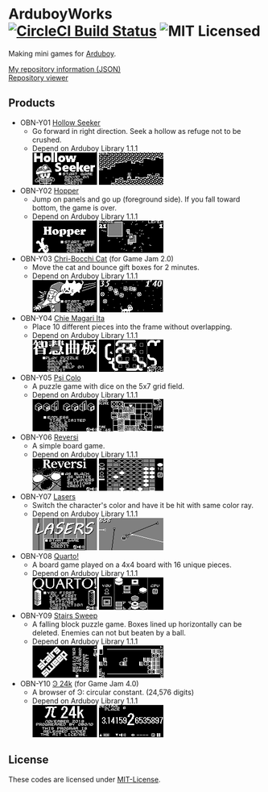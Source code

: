 # ArduboyWorks [![CircleCI Build Status](https://circleci.com/gh/obono/ArduboyWorks.svg?style=shield)](https://circleci.com/gh/obono/ArduboyWorks) ![MIT Licensed](https://img.shields.io/badge/license-MIT-blue.svg)

Making mini games for [Arduboy](https://www.arduboy.com/).

[My repository information (JSON)](https://obono.github.io/ArduboyWorks/repo.json) \
[Repository viewer](https://obono.github.io/ArduboyWorks/?repo.json)

## Products

* OBN-Y01 [Hollow Seeker](https://community.arduboy.com/t/hollow-seeker-a-simple-action-game/2594)
  * Go forward in right direction. Seek a hollow as refuge not to be crushed.
  * Depend on Arduboy Library 1.1.1\
    ![title](docs/img/hollow1.gif) ![playing](docs/img/hollow2.gif)
* OBN-Y02 [Hopper](https://community.arduboy.com/t/hopper-a-simple-action-game/4293)
  * Jump on panels and go up (foreground side). If you fall toward bottom, the game is over.
  * Depend on Arduboy Library 1.1.1\
    ![title](docs/img/hopper1.gif) ![playing](docs/img/hopper2.gif)
* OBN-Y03 [Chri-Bocchi Cat](https://community.arduboy.com/t/chri-bocchi-cat-a-simple-action-game/4571) (for Game Jam 2.0)
  * Move the cat and bounce gift boxes for 2 minutes.
  * Depend on Arduboy Library 1.1.1\
    ![title](docs/img/chribocchi1.gif) ![playing](docs/img/chribocchi2.gif)
* OBN-Y04 [Chie Magari Ita](https://community.arduboy.com/t/chie-magari-ita-a-placing-puzzle-game/5178)
  * Place 10 different pieces into the frame without overlapping.
  * Depend on Arduboy Library 1.1.1\
    ![title](docs/img/chiemagari1.gif) ![playing](docs/img/chiemagari2.gif)
* OBN-Y05 [Psi Colo](https://community.arduboy.com/t/psi-colo-a-puzzle-game-with-dice/6148)
  * A puzzle game with dice on the 5x7 grid field.
  * Depend on Arduboy Library 1.1.1\
    ![title](docs/img/psicolo1.gif) ![playing](docs/img/psicolo2.gif)
* OBN-Y06 [Reversi](https://community.arduboy.com/t/reversi-a-simple-board-game/6754)
  * A simple board game.
  * Depend on Arduboy Library 1.1.1\
    ![title](docs/img/reversi1.gif) ![playing](docs/img/reversi2.gif)
* OBN-Y07 [Lasers](https://community.arduboy.com/t/lasers-a-simple-ikaruga-like-game/7310)
  * Switch the character's color and have it be hit with same color ray.
  * Depend on Arduboy Library 1.1.1\
    ![title](docs/img/lasers1.gif) ![playing](docs/img/lasers2.gif)
* OBN-Y08 [Quarto!](https://community.arduboy.com/t/quarto-an-abstract-strategy-board-game/8226)
  * A board game played on a 4x4 board with 16 unique pieces.
  * Depend on Arduboy Library 1.1.1\
    ![title](docs/img/quarto1.gif) ![playing](docs/img/quarto2.gif)
* OBN-Y09 [Stairs Sweep](https://community.arduboy.com/t/stairs-sweep-a-falling-block-puzzle-game/8259)
  * A falling block puzzle game. Boxes lined up horizontally can be deleted. Enemies can not but beaten by a ball.
  * Depend on Arduboy Library 1.1.1\
    ![title](docs/img/stairssweep1.gif) ![playing](docs/img/stairssweep2.gif)
* OBN-Y10 [Ͽ 24k](https://community.arduboy.com/t/pi-24k-a-browser-of-circular-constant/8290) (for Game Jam 4.0)
  * A browser of Ͽ: circular constant. (24,576 digits)
  * Depend on Arduboy Library 1.1.1\
    ![title](docs/img/pi24k1.gif) ![playing](docs/img/pi24k2.gif)

## License

These codes are licensed under [MIT-License](LICENSE).
